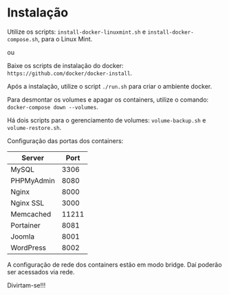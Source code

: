 # Instalação

Utilize os scripts: `install-docker-linuxmint.sh` e `install-docker-compose.sh`, para o Linux Mint.

ou

Baixe os scripts de instalação do docker: `https://github.com/docker/docker-install`.

Após a instalação, utilize o script `./run.sh` para criar o ambiente docker.

Para desmontar os volumes e apagar os containers, utilize o comando: `docker-compose down --volumes`.

Há dois scripts para o gerenciamento de volumes: `volume-backup.sh` e `volume-restore.sh`.

Configuração das portas dos containers:


| Server     | Port  |
|------------|-------|
| MySQL      | 3306  |
| PHPMyAdmin | 8080  |
| Nginx      | 8000  |
| Nginx SSL  | 3000  |
| Memcached  | 11211 |
| Portainer  | 8081  |
| Joomla     | 8001  |
| WordPress  | 8002  |



A configuração de rede dos containers estão em modo bridge.
Daí poderão ser acessados via rede.

Divirtam-se!!!